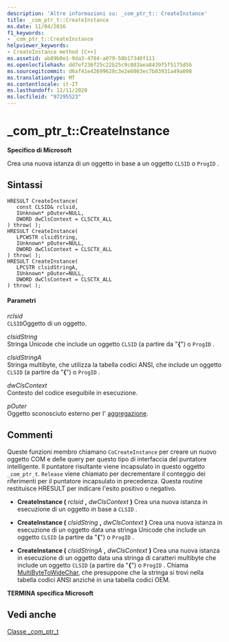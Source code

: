 ```yaml
---
description: 'Altre informazioni su: _com_ptr_t:: CreateInstance'
title: _com_ptr_t::CreateInstance
ms.date: 11/04/2016
f1_keywords:
- _com_ptr_t::CreateInstance
helpviewer_keywords:
- CreateInstance method [C++]
ms.assetid: ab89b0e1-9da3-4784-a079-58b17340f111
ms.openlocfilehash: dd7ef236f25c22b25c9c083aea8439f5f5175d5b
ms.sourcegitcommit: d6af41e42699628c3e2e6063ec7b03931a49a098
ms.translationtype: MT
ms.contentlocale: it-IT
ms.lasthandoff: 12/11/2020
ms.locfileid: "97295523"
---
```

# <a name="_com_ptr_tcreateinstance"></a>_com_ptr_t::CreateInstance

**Specifico di Microsoft**

Crea una nuova istanza di un oggetto in base a un oggetto `CLSID` o `ProgID` .

## <a name="syntax"></a>Sintassi

```
HRESULT CreateInstance(
   const CLSID& rclsid,
   IUnknown* pOuter=NULL,
   DWORD dwClsContext = CLSCTX_ALL
) throw( );
HRESULT CreateInstance(
   LPCWSTR clsidString,
   IUnknown* pOuter=NULL,
   DWORD dwClsContext = CLSCTX_ALL
) throw( );
HRESULT CreateInstance(
   LPCSTR clsidStringA,
   IUnknown* pOuter=NULL,
   DWORD dwClsContext = CLSCTX_ALL
) throw( );
```

#### <a name="parameters"></a>Parametri

*rclsid*<br/>
`CLSID`Oggetto di un oggetto.

*clsidString*<br/>
Stringa Unicode che include un oggetto `CLSID` (a partire da "**{**") o `ProgID` .

*clsidStringA*<br/>
Stringa multibyte, che utilizza la tabella codici ANSI, che include un oggetto `CLSID` (a partire da "**{**") o `ProgID` .

*dwClsContext*<br/>
Contesto del codice eseguibile in esecuzione.

*pOuter*<br/>
Oggetto sconosciuto esterno per l' [aggregazione](../atl/aggregation.md).

## <a name="remarks"></a>Commenti

Queste funzioni membro chiamano `CoCreateInstance` per creare un nuovo oggetto COM e delle query per questo tipo di interfaccia del puntatore intelligente. Il puntatore risultante viene incapsulato in questo oggetto `_com_ptr_t`. `Release` viene chiamato per decrementare il conteggio dei riferimenti per il puntatore incapsulato in precedenza. Questa routine restituisce HRESULT per indicare l'esito positivo o negativo.

- **CreateInstance (**  *rclsid* **,**  *dwClsContext*  **)** Crea una nuova istanza in esecuzione di un oggetto in base a `CLSID` .

- **CreateInstance (**  *clsidString* **,**  *dwClsContext*  **)** Crea una nuova istanza in esecuzione di un oggetto data una stringa Unicode che include un oggetto `CLSID` (a partire da "**{**") o `ProgID` .

- **CreateInstance (**  *clsidStringA* **,**  *dwClsContext*  **)** Crea una nuova istanza in esecuzione di un oggetto data una stringa di caratteri multibyte che include un oggetto `CLSID` (a partire da "**{**") o `ProgID` . Chiama [MultiByteToWideChar](/windows/win32/api/stringapiset/nf-stringapiset-multibytetowidechar), che presuppone che la stringa si trovi nella tabella codici ANSI anziché in una tabella codici OEM.

**TERMINA specifica Microsoft**

## <a name="see-also"></a>Vedi anche

[Classe _com_ptr_t](../cpp/com-ptr-t-class.md)
